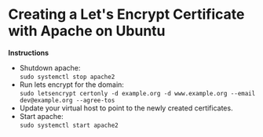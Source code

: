 # Creating a Let's Encrypt Certificate with Apache on Ubuntu

**Instructions**
* Shutdown apache:  
  `sudo systemctl stop apache2`
* Run lets encrypt for the domain:  
  `sudo letsencrypt certonly -d example.org -d www.example.org --email dev@example.org --agree-tos`
* Update your virtual host to point to the newly created certificates.
* Start apache:  
  `sudo systemctl start apache2`